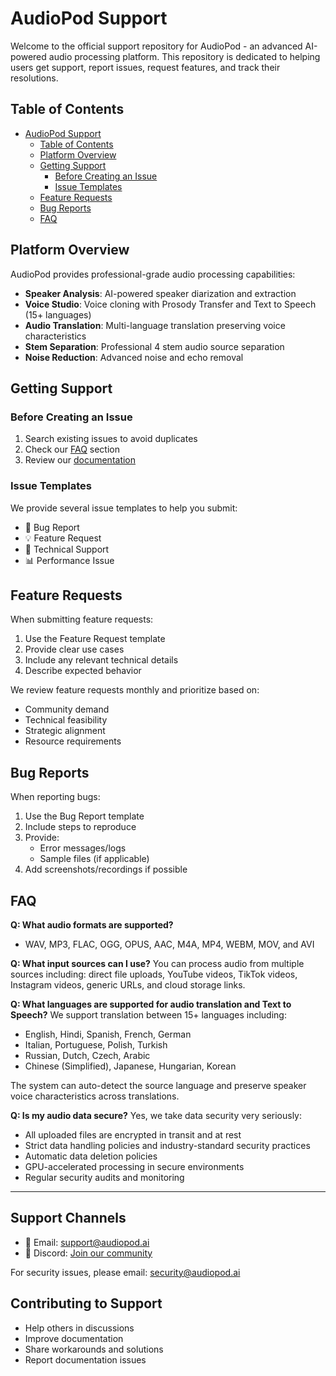 # AudioPod Support

Welcome to the official support repository for AudioPod - an advanced AI-powered audio processing platform. This repository is dedicated to helping users get support, report issues, request features, and track their resolutions.

## Table of Contents

- [AudioPod Support](#audiopod-support)
  - [Table of Contents](#table-of-contents)
  - [Platform Overview](#platform-overview)
  - [Getting Support](#getting-support)
    - [Before Creating an Issue](#before-creating-an-issue)
    - [Issue Templates](#issue-templates)
  - [Feature Requests](#feature-requests)
  - [Bug Reports](#bug-reports)
  - [FAQ](#faq)

## Platform Overview

AudioPod provides professional-grade audio processing capabilities:

- **Speaker Analysis**: AI-powered speaker diarization and extraction
- **Voice Studio**: Voice cloning with Prosody Transfer and Text to Speech (15+ languages)
- **Audio Translation**: Multi-language translation preserving voice characteristics
- **Stem Separation**: Professional 4 stem audio source separation
- **Noise Reduction**: Advanced noise and echo removal

## Getting Support

### Before Creating an Issue

1. Search existing issues to avoid duplicates
2. Check our [FAQ](#faq) section
3. Review our [documentation](https://docs.audiopod.ai)

### Issue Templates

We provide several issue templates to help you submit:

- 🐛 Bug Report
- 💡 Feature Request
- 🔧 Technical Support
- 📊 Performance Issue

## Feature Requests

When submitting feature requests:

1. Use the Feature Request template
2. Provide clear use cases
3. Include any relevant technical details
4. Describe expected behavior

We review feature requests monthly and prioritize based on:
- Community demand
- Technical feasibility
- Strategic alignment
- Resource requirements

## Bug Reports

When reporting bugs:

1. Use the Bug Report template
2. Include steps to reproduce
3. Provide:
   - Error messages/logs
   - Sample files (if applicable)
4. Add screenshots/recordings if possible


## FAQ

**Q: What audio formats are supported?**
- WAV, MP3, FLAC, OGG, OPUS, AAC, M4A, MP4, WEBM, MOV, and AVI

**Q: What input sources can I use?**
You can process audio from multiple sources including: direct file uploads, YouTube videos, TikTok videos, Instagram videos, generic URLs, and cloud storage links.

**Q: What languages are supported for audio translation and Text to Speech?**
We support translation between 15+ languages including:
- English, Hindi, Spanish, French, German
- Italian, Portuguese, Polish, Turkish
- Russian, Dutch, Czech, Arabic
- Chinese (Simplified), Japanese, Hungarian, Korean

The system can auto-detect the source language and preserve speaker voice characteristics across translations.

**Q: Is my audio data secure?**
Yes, we take data security very seriously:
- All uploaded files are encrypted in transit and at rest
- Strict data handling policies and industry-standard security practices
- Automatic data deletion policies
- GPU-accelerated processing in secure environments
- Regular security audits and monitoring

---

## Support Channels

- 📧 Email: support@audiopod.ai
- 💬 Discord: [Join our community](https://discord.gg/FkNGc7bS)


For security issues, please email: security@audiopod.ai

## Contributing to Support

- Help others in discussions
- Improve documentation
- Share workarounds and solutions
- Report documentation issues

